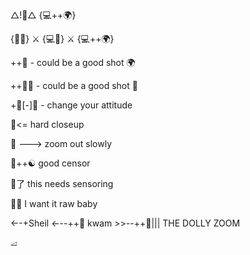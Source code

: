 △!🎥△ {💻++🌍}

{🎥🔬} ⚔ {💻🔬} ⚔ {💻++🌍}

++🎥 - could be a good shot 🌍

++👀🎥 - could be a good shot 🎥

+🎥[-]🦕 - change your attitude

🎥<= hard closeup

🎥 ---> zoom out slowly

🎥++☯ good censor

🎥了 this needs sensoring

🎥🔥 I want it raw baby

←-+Sheil ←--++🎥 kwam >>--++🎥||| THE DOLLY ZOOM
 
⧡
